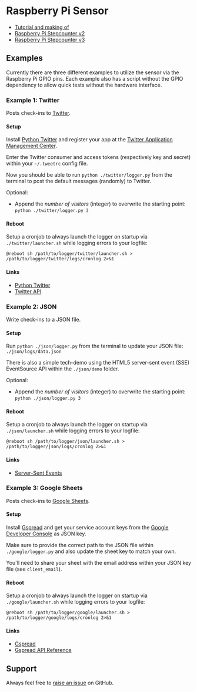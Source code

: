 # Raspberry Pi Sensor

- [Tutorial and making of](https://code64.de/visionerdy/raspberry-pi-stepcounter/)
- [Raspberry Pi Stepcounter v2](https://code64.de/visionerdy/raspberry-pi-stepcounter-v2/)
- [Raspberry Pi Stepcounter v3](https://code64.de/visionerdy/raspberry-pi-stepcounter-v3/)


## Examples

Currently there are three different examples to utilize the sensor via the Raspberry Pi GPIO pins. 
Each example also has a script without the GPIO dependency to allow quick tests without the hardware interface.


### Example 1: Twitter

Posts check-ins to [Twitter](https://twitter.com/).


#### Setup

Install [Python Twitter](https://github.com/bear/python-twitter) and register your app at the [Twitter Application Management Center](https://apps.twitter.com/).

Enter the Twitter consumer and access tokens (respectively key and secret) within your `~/.tweetrc` config file.

Now you should be able to run `python ./twitter/logger.py` from the terminal to post the default messages (randomly) to Twitter.


Optional: 

- Append the _number of visitors_ (integer) to overwrite the starting point: `python ./twitter/logger.py 3`


#### Reboot

Setup a cronjob to always launch the logger on startup via `./twitter/launcher.sh` while logging errors to your logfile:

```
@reboot sh /path/to/logger/twitter/launcher.sh > /path/to/logger/twitter/logs/cronlog 2>&1
```


#### Links

- [Python Twitter](https://github.com/bear/python-twitter)
- [Twitter API](https://dev.twitter.com/)



### Example 2: JSON

Write check-ins to a JSON file.


#### Setup

Run `python ./json/logger.py` from the terminal to update your JSON file: `./json/logs/data.json`

There is also a simple tech-demo using the HTML5 server-sent event (SSE) EventSource API within the `./json/demo` folder.


Optional: 

- Append the _number of visitors_ (integer) to overwrite the starting point: `python ./json/logger.py 3`


#### Reboot

Setup a cronjob to always launch the logger on startup via `./json/launcher.sh` while logging errors to your logfile:

```
@reboot sh /path/to/logger/json/launcher.sh > /path/to/logger/json/logs/cronlog 2>&1
```


#### Links

- [Server-Sent Events](https://en.wikipedia.org/wiki/Server-sent_events)



### Example 3: Google Sheets

Posts check-ins to [Google Sheets](https://www.google.com/sheets/about).


#### Setup

Install [Gspread](https://github.com/burnash/gspread) and get your service account keys from the [Google Developer Console](https://console.developers.google.com/) as JSON key.

Make sure to provide the correct path to the JSON file within `./google/logger.py` and also update the sheet key to match your own.

You'll need to share your sheet with the email address within your JSON key file (see `client_email`).


#### Reboot

Setup a cronjob to always launch the logger on startup via `./google/launcher.sh` while logging errors to your logfile:

```
@reboot sh /path/to/logger/google/launcher.sh > /path/to/logger/google/logs/cronlog 2>&1
```


#### Links

- [Gspread](https://github.com/burnash/gspread)
- [Gspread API Reference](http://gspread.readthedocs.org/en/latest/)



## Support

Always feel free to [raise an issue](https://github.com/code64/stepcounter/issues) on GitHub.
